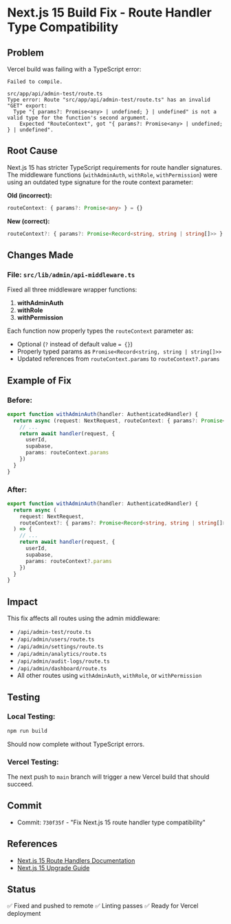 # Next.js 15 Build Fix - Route Handler Type Compatibility

## Problem
Vercel build was failing with a TypeScript error:

```
Failed to compile.

src/app/api/admin-test/route.ts
Type error: Route "src/app/api/admin-test/route.ts" has an invalid "GET" export:
  Type "{ params?: Promise<any> | undefined; } | undefined" is not a valid type for the function's second argument.
    Expected "RouteContext", got "{ params?: Promise<any> | undefined; } | undefined".
```

## Root Cause
Next.js 15 has stricter TypeScript requirements for route handler signatures. The middleware functions (`withAdminAuth`, `withRole`, `withPermission`) were using an outdated type signature for the route context parameter:

**Old (incorrect):**
```typescript
routeContext: { params?: Promise<any> } = {}
```

**New (correct):**
```typescript
routeContext?: { params?: Promise<Record<string, string | string[]>> }
```

## Changes Made

### File: `src/lib/admin/api-middleware.ts`

Fixed all three middleware wrapper functions:

1. **withAdminAuth**
2. **withRole** 
3. **withPermission**

Each function now properly types the `routeContext` parameter as:
- Optional (`?` instead of default value `= {}`)
- Properly typed params as `Promise<Record<string, string | string[]>>`
- Updated references from `routeContext.params` to `routeContext?.params`

## Example of Fix

### Before:
```typescript
export function withAdminAuth(handler: AuthenticatedHandler) {
  return async (request: NextRequest, routeContext: { params?: Promise<any> } = {}) => {
    // ...
    return await handler(request, {
      userId,
      supabase,
      params: routeContext.params
    })
  }
}
```

### After:
```typescript
export function withAdminAuth(handler: AuthenticatedHandler) {
  return async (
    request: NextRequest,
    routeContext?: { params?: Promise<Record<string, string | string[]>> }
  ) => {
    // ...
    return await handler(request, {
      userId,
      supabase,
      params: routeContext?.params
    })
  }
}
```

## Impact
This fix affects all routes using the admin middleware:
- `/api/admin-test/route.ts`
- `/api/admin/users/route.ts`
- `/api/admin/settings/route.ts`
- `/api/admin/analytics/route.ts`
- `/api/admin/audit-logs/route.ts`
- `/api/admin/dashboard/route.ts`
- All other routes using `withAdminAuth`, `withRole`, or `withPermission`

## Testing

### Local Testing:
```bash
npm run build
```

Should now complete without TypeScript errors.

### Vercel Testing:
The next push to `main` branch will trigger a new Vercel build that should succeed.

## Commit
- Commit: `730f35f` - "Fix Next.js 15 route handler type compatibility"

## References
- [Next.js 15 Route Handlers Documentation](https://nextjs.org/docs/app/building-your-application/routing/route-handlers)
- [Next.js 15 Upgrade Guide](https://nextjs.org/docs/app/building-your-application/upgrading/version-15)

## Status
✅ Fixed and pushed to remote
✅ Linting passes
✅ Ready for Vercel deployment

